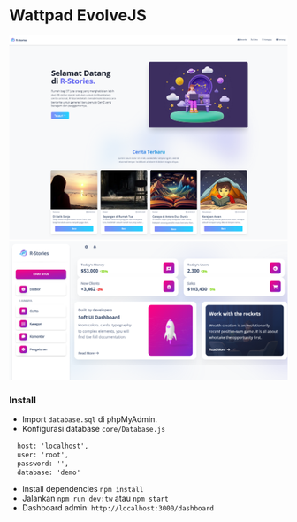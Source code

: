 # Wattpad EvolveJS

<img src="./public/ss1.png">
<img src="./public/ss2.png">

### Install

- Import `database.sql` di phpMyAdmin.
- Konfigurasi database `core/Database.js`
```
  host: 'localhost',
  user: 'root',
  password: '',
  database: 'demo'
```
- Install dependencies `npm install`
- Jalankan `npm run dev:tw` atau `npm start`
- Dashboard admin: `http://localhost:3000/dashboard`